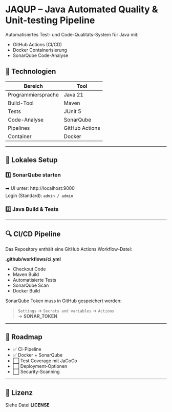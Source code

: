 # JAQUP – Java Automated Quality & Unit-testing Pipeline

Automatisiertes Test- und Code-Qualitäts-System für Java mit:
- GitHub Actions (CI/CD)
- Docker Containerisierung
- SonarQube Code-Analyse

## 🔧 Technologien
| Bereich         | Tool |
|----------------|------|
| Programmiersprache | Java 21 |
| Build-Tool | Maven |
| Tests | JUnit 5 |
| Code-Analyse | SonarQube |
| Pipelines | GitHub Actions |
| Container | Docker |

---

## 🚀 Lokales Setup

### 1️⃣ SonarQube starten

➡️ UI unter: http://localhost:9000  
Login (Standard): `admin / admin`

### 2️⃣ Java Build & Tests


---

## 🔍 CI/CD Pipeline

Das Repository enthält eine GitHub Actions Workflow-Datei:

**.github/workflows/ci.yml**
- Checkout Code
- Maven Build
- Automatisierte Tests
- SonarQube Scan
- Docker Build

SonarQube Token muss in GitHub gespeichert werden:

> `Settings` → `Secrets and variables` → `Actions`  
> → **SONAR_TOKEN**

---

## 🎯 Roadmap
- ✅ CI-Pipeline
- ✅ Docker + SonarQube
- ⬜ Test Coverage mit JaCoCo
- ⬜ Deployment-Optionen
- ⬜ Security-Scanning

---

## 📄 Lizenz
Siehe Datei **LICENSE**

